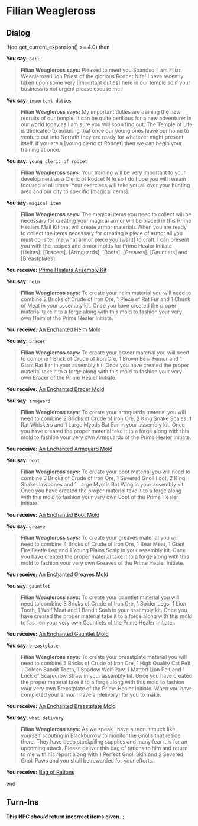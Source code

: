 # Filian Weagleross
## Dialog

if(eq.get_current_expansion() >= 4.0) then


**You say:** `hail`




>**Filian Weagleross says:** Pleased to meet you Soandso. I am Filian Weagleross High Priest of the glorious Rodcet Nife! I have recently taken upon some very [important duties] here in our temple so if your business is not urgent please excuse me.


**You say:** `important duties`




>**Filian Weagleross says:** My important duties are training the new recruits of our temple. It can be quite perilious for a new adventurer in our world today as I am sure you will soon find out. The Temple of Life is dedicated to ensuring that once our young ones leave our home to venture out into Norrath they are ready for whatever might present itself. If you are a [young cleric of Rodcet] then we can begin your training at once.


**You say:** `young cleric of rodcet`




>**Filian Weagleross says:** Your training will be very important to your development as a Cleric of Rodcet Nife so I do hope you will remain focused at all times. Your exercises will take you all over your hunting area and our city to specific [magical items].


**You say:** `magical item`




>**Filian Weagleross says:** The magical items you need to collect will be necessary for creating your magical armor will be placed in this Prime Healers Mail Kit that will create armor materials.When you are ready to collect the items necessary for creating a piece of armor all you must do is tell me what armor piece you [want] to craft. I can present you with the recipes and armor molds for Prime Healer Initiate [Helms]. [Bracers]. [Armguards]. [Boots]. [Greaves]. [Gauntlets] and [Breastplates].



**You receive:**  [Prime Healers Assembly Kit](/item/17267)


**You say:** `helm`




>**Filian Weagleross says:** To create your helm material you will need to combine 2 Bricks of Crude of Iron Ore, 1 Piece of Rat Fur and 1 Chunk of Meat in your assembly kit. Once you have created the proper material take it to a forge along with this mold to fashion your very own Helm of the Prime Healer Initiate.



**You receive:**  [An Enchanted Helm Mold](/item/22610)


**You say:** `bracer`




>**Filian Weagleross says:** To create your bracer material you will need to combine 1 Brick of Crude of Iron Ore, 1 Brown Bear Femur and 1 Giant Rat Ear in your assembly kit. Once you have created the proper material take it to a forge along with this mold to fashion your very own Bracer of the Prime Healer Initiate.



**You receive:**  [An Enchanted Bracer Mold](/item/22611)


**You say:** `armguard`




>**Filian Weagleross says:** To create your armguards material you will need to combine 2 Bricks of Crude of Iron Ore, 2 King Snake Scales, 1 Rat Whiskers and 1 Large Myotis Bat Ear in your assembly kit. Once you have created the proper material take it to a forge along with this mold to fashion your very own Armguards of the Prime Healer Initiate.



**You receive:**  [An Enchanted Armguard Mold](/item/22613)


**You say:** `boot`




>**Filian Weagleross says:** To create your boot material you will need to combine 3 Bricks of Crude of Iron Ore, 1 Severed Gnoll Foot,  2 King Snake Jawbones and 1 Large Myotis Bat Wing in your assembly kit. Once you have created the proper material take it to a forge along with this mold to fashion your very own Boot of the Prime Healer Initiate.



**You receive:**  [An Enchanted Boot Mold](/item/22612)


**You say:** `greave`




>**Filian Weagleross says:** To create your greaves material you will need to combine 4 Bricks of Crude of Iron Ore, 1 Bear Meat, 1 Giant Fire Beetle Leg and 1 Young Plains Scalp in your assembly kit. Once you have created the proper material take it to a forge along with this mold to fashion your very own Greaves of the Prime Healer Initiate.



**You receive:**  [An Enchanted Greaves Mold](/item/22614)


**You say:** `gauntlet`




>**Filian Weagleross says:** To create your gauntlet material you will need to combine 3 Bricks of Crude of Iron Ore, 1 Spider Legs, 1 Lion Tooth, 1 Wolf Meat and 1 Bandit Sash in your assembly kit. Once you have created the proper material take it to a forge along with this mold to fashion your very own Gauntlets of the Prime Healer Initiate .



**You receive:**  [An Enchanted Gauntlet Mold](/item/22615)


**You say:** `breastplate`




>**Filian Weagleross says:** To create your breastplate material you will need to combine 5 Bricks of Crude of Iron Ore, 1 High Quality Cat Pelt, 1 Golden Bandit Tooth, 1 Shadow Wolf Paw, 1 Matted Lion Pelt and 1 Lock of Scarecrow Straw in your assembly kit. Once you have created the proper material take it to a forge along with this mold to fashion your very own Breastplate of the Prime Healer Initiate. When you have completed your armor I have a [delivery] for you to make.



**You receive:**  [An Enchanted Breastplate Mold](/item/22616)


**You say:** `what delivery`




>**Filian Weagleross says:** As we speak I have a recruit much like yourself scouting in Blackburrow to monitor the Gnolls that reside there. They have been stockpiling supplies and many fear it is for an upcoming attack. Please deliver this bag of rations to him and return to me with his report along with 1 Perfect Gnoll Skin and 2 Severed Gnoll Paws and you shall be rewarded for your efforts.



**You receive:**  [Bag of Rations](/item/27498)

end

## Turn-Ins



**This NPC *should* return incorrect items given.**
;

